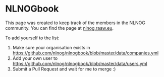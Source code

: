 # NLNOGbook

This page was created to keep track of the members in the NLNOG community. You can find the page at [nlnog.raaw.eu](https://nlnog.raaw.eu).

To add yourself to the list:
1. Make sure your organisation exists in https://github.com/nlnog/nlnogbook/blob/master/data/companies.yml
2. Add your own user to https://github.com/nlnog/nlnogbook/blob/master/data/users.yml
3. Submit a Pull Request and wait for me to merge :)
